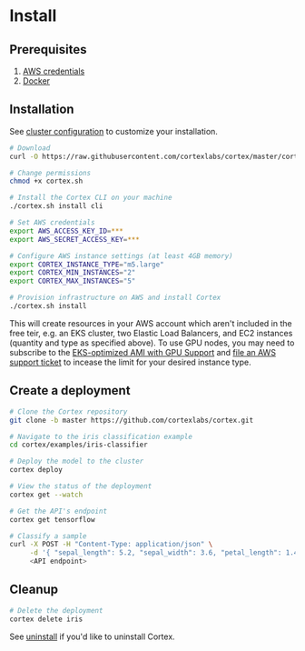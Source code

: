 # Install

## Prerequisites

1. [AWS credentials](aws.md)
2. [Docker](https://docs.docker.com/install)

## Installation

See [cluster configuration](config.md) to customize your installation.

<!-- CORTEX_VERSION_MINOR -->

```bash
# Download
curl -O https://raw.githubusercontent.com/cortexlabs/cortex/master/cortex.sh

# Change permissions
chmod +x cortex.sh

# Install the Cortex CLI on your machine
./cortex.sh install cli

# Set AWS credentials
export AWS_ACCESS_KEY_ID=***
export AWS_SECRET_ACCESS_KEY=***

# Configure AWS instance settings (at least 4GB memory)
export CORTEX_INSTANCE_TYPE="m5.large"
export CORTEX_MIN_INSTANCES="2"
export CORTEX_MAX_INSTANCES="5"

# Provision infrastructure on AWS and install Cortex
./cortex.sh install
```

This will create resources in your AWS account which aren't included in the free teir, e.g. an EKS cluster, two Elastic Load Balancers, and EC2 instances (quantity and type as specified above). To use GPU nodes, you may need to subscribe to the [EKS-optimized AMI with GPU Support](https://aws.amazon.com/marketplace/pp/B07GRHFXGM) and [file an AWS support ticket](https://console.aws.amazon.com/support/cases#/create?issueType=service-limit-increase&limitType=ec2-instances) to incease the limit for your desired instance type.

## Create a deployment

<!-- CORTEX_VERSION_MINOR -->

```bash
# Clone the Cortex repository
git clone -b master https://github.com/cortexlabs/cortex.git

# Navigate to the iris classification example
cd cortex/examples/iris-classifier

# Deploy the model to the cluster
cortex deploy

# View the status of the deployment
cortex get --watch

# Get the API's endpoint
cortex get tensorflow

# Classify a sample
curl -X POST -H "Content-Type: application/json" \
     -d '{ "sepal_length": 5.2, "sepal_width": 3.6, "petal_length": 1.4, "petal_width": 0.3 }' \
     <API endpoint>
```

## Cleanup

```bash
# Delete the deployment
cortex delete iris
```

See [uninstall](uninstall.md) if you'd like to uninstall Cortex.
